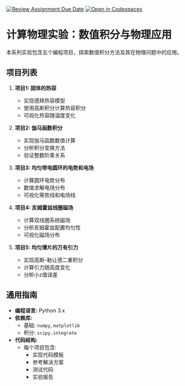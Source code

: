 [![Review Assignment Due Date](https://classroom.github.com/assets/deadline-readme-button-22041afd0340ce965d47ae6ef1cefeee28c7c493a6346c4f15d667ab976d596c.svg)](https://classroom.github.com/a/nDtc43T1)
[![Open in Codespaces](https://classroom.github.com/assets/launch-codespace-2972f46106e565e64193e422d61a12cf1da4916b45550586e14ef0a7c637dd04.svg)](https://classroom.github.com/open-in-codespaces?assignment_repo_id=19450362)
# 计算物理实验：数值积分与物理应用

本系列实验包含五个编程项目，探索数值积分方法及其在物理问题中的应用。

## 项目列表

1. **项目1: 固体的热容**
   - 实现德拜热容模型
   - 使用高斯积分计算热容积分
   - 可视化热容随温度变化

2. **项目2: 伽马函数积分**
   - 实现伽马函数数值计算
   - 分析积分变换方法
   - 验证整数阶乘关系

3. **项目3: 均匀带电圆环的电势和电场**
   - 计算圆环电势分布
   - 数值求解电场分布
   - 可视化等势线和电场线

4. **项目4: 亥姆霍兹线圈磁场**
   - 计算双线圈系统磁场
   - 分析亥姆霍兹配置均匀性
   - 可视化磁场分布

5. **项目5: 均匀薄片的万有引力**
   - 实现高斯-勒让德二重积分
   - 计算引力随高度变化
   - 分析小z值误差

## 通用指南

* **编程语言:** Python 3.x
* **依赖库:**
  - 基础: `numpy`, `matplotlib`
  - 积分: `scipy.integrate`
* **代码结构:**
  - 每个项目包含:
    - 实现代码模板
    - 参考解决方案
    - 测试代码
    - 实验报告


